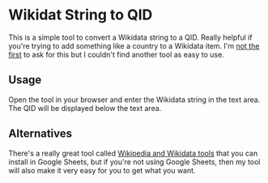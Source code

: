 # Wikidat String to QID

This is a simple tool to convert a Wikidata string to a QID. Really helpful if you're trying to add something like a country to a Wikidata item. I'm [not the first](https://www.wikidata.org/wiki/Help_talk:QuickStatements) to ask for this but I couldn't find another tool as easy to use.

## Usage

Open the tool in your browser and enter the Wikidata string in the text area. The QID will be displayed below the text area.

## Alternatives

There's a really great tool called [Wikipedia and Wikidata tools](https://workspace.google.com/marketplace/app/wikipedia_and_wikidata_tools/595109124715) that you can install in Google Sheets, but if you're not using Google Sheets, then my tool will also make it very easy for you to get what you want. 

